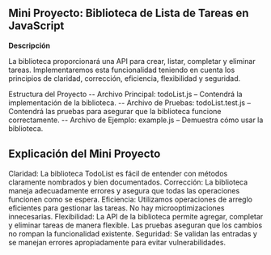 ## Mini Proyecto: Biblioteca de Lista de Tareas en JavaScript
**Descripción**

La biblioteca proporcionará una API para crear, listar, completar y eliminar tareas. Implementaremos esta funcionalidad teniendo en cuenta los principios de claridad, corrección, eficiencia, flexibilidad y seguridad.

Estructura del Proyecto
-- Archivo Principal: todoList.js – Contendrá la implementación de la biblioteca.
-- Archivo de Pruebas: todoList.test.js – Contendrá las pruebas para asegurar que la biblioteca funcione correctamente.
-- Archivo de Ejemplo: example.js – Demuestra cómo usar la biblioteca.


## Explicación del Mini Proyecto
Claridad: La biblioteca TodoList es fácil de entender con métodos claramente nombrados y bien documentados.
Corrección: La biblioteca maneja adecuadamente errores y asegura que todas las operaciones funcionen como se espera.
Eficiencia: Utilizamos operaciones de arreglo eficientes para gestionar las tareas. No hay microoptimizaciones innecesarias.
Flexibilidad: La API de la biblioteca permite agregar, completar y eliminar tareas de manera flexible. Las pruebas aseguran que los cambios no rompan la funcionalidad existente.
Seguridad: Se validan las entradas y se manejan errores apropiadamente para evitar vulnerabilidades.